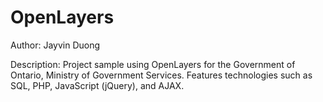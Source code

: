 OpenLayers
==========

Author: 
Jayvin Duong

Description:
Project sample using OpenLayers for the Government of Ontario, Ministry of Government Services. 
Features technologies such as SQL, PHP, JavaScript (jQuery), and AJAX.
